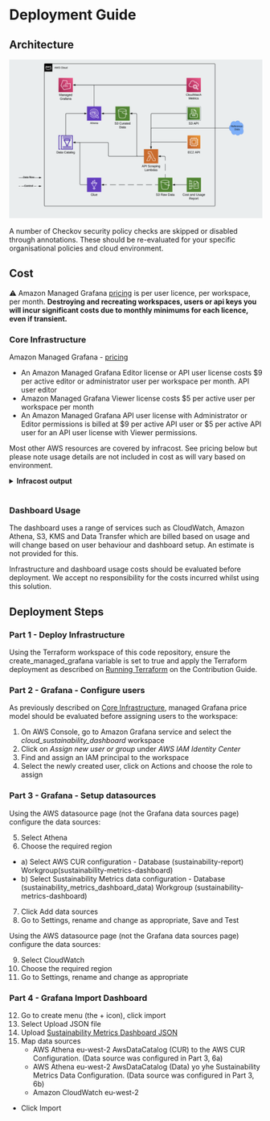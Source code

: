 # Deployment Guide

## Architecture
![High Level Architecture](Sustainability-Metrics-Dashboard-Architecture.png "High-Level Architecture")

A number of Checkov security policy checks are skipped or disabled through annotations. These should be re-evaluated for your specific organisational policies and cloud environment.

## Cost
:warning: Amazon Managed Grafana [pricing](https://aws.amazon.com/grafana/pricing/) is per user licence, per workspace, per month. **Destroying and recreating workspaces, users or api keys you will incur significant costs due to monthly minimums for each licence, even if transient.**

### Core Infrastructure
Amazon Managed Grafana - [pricing](https://aws.amazon.com/grafana/pricing/)
- An Amazon Managed Grafana Editor license or API user license costs $9 per active editor or administrator user per workspace per month. API user editor
- Amazon Managed Grafana Viewer license costs $5 per active user per workspace per month
- An Amazon Managed Grafana API user license with Administrator or Editor permissions is billed at $9 per active API user or $5 per active API user for an API user license with Viewer permissions. 

Most other AWS resources are covered by infracost. See pricing below but please note usage details are not included in cost as will vary based on environment.

<details>
<summary><strong>Infracost output</strong></summary>

```
Project: cloud-sustainability-dashboard/terraform

+ aws_s3_bucket.grafana
  Monthly cost depends on usage

    + Standard
    
        + Storage
          Monthly cost depends on usage
            +$0.024 per GB
    
        + PUT, COPY, POST, LIST requests
          Monthly cost depends on usage
            +$0.0053 per 1k requests
    
        + GET, SELECT, and all other requests
          Monthly cost depends on usage
            +$0.00042 per 1k requests
    
        + Select data scanned
          Monthly cost depends on usage
            +$0.00225 per GB
    
        + Select data returned
          Monthly cost depends on usage
            +$0.0008 per GB

+ module.CUR_stack.aws_glue_catalog_database.aws_glue_catalog_database
  Monthly cost depends on usage

    + Storage
      Monthly cost depends on usage
        +$1.00 per 100k objects

    + Requests
      Monthly cost depends on usage
        +$1.00 per 1M requests

+ module.CUR_stack.aws_glue_crawler.this
  Monthly cost depends on usage

    + Duration
      Monthly cost depends on usage
        +$0.44 per hours

+ module.CUR_stack.aws_kms_key.key[0]
  +$1.00

    + Customer master key
      +$1.00

    + Requests
      Monthly cost depends on usage
        +$0.03 per 10k requests

    + ECC GenerateDataKeyPair requests
      Monthly cost depends on usage
        +$0.10 per 10k requests

    + RSA GenerateDataKeyPair requests
      Monthly cost depends on usage
        +$0.10 per 10k requests

+ module.CUR_stack.aws_lambda_function.cur_crawler_notifier
  Monthly cost depends on usage

    + Requests
      Monthly cost depends on usage
        +$0.20 per 1M requests

    + Duration
      Monthly cost depends on usage
        +$0.0000133334 per GB-seconds

+ module.CUR_stack.aws_s3_bucket.bucket[0]
  Monthly cost depends on usage

    + Standard
    
        + Storage
          Monthly cost depends on usage
            +$0.024 per GB
    
        + PUT, COPY, POST, LIST requests
          Monthly cost depends on usage
            +$0.0053 per 1k requests
    
        + GET, SELECT, and all other requests
          Monthly cost depends on usage
            +$0.00042 per 1k requests
    
        + Select data scanned
          Monthly cost depends on usage
            +$0.00225 per GB
    
        + Select data returned
          Monthly cost depends on usage
            +$0.0008 per GB

+ module.cloudwatch_lambda_collector.aws_lambda_function.this
  Monthly cost depends on usage

    + Requests
      Monthly cost depends on usage
        +$0.20 per 1M requests

    + Duration
      Monthly cost depends on usage
        +$0.0000133334 per GB-seconds

+ module.ec2_lambda_collector.aws_lambda_function.this
  Monthly cost depends on usage

    + Requests
      Monthly cost depends on usage
        +$0.20 per 1M requests

    + Duration
      Monthly cost depends on usage
        +$0.0000133334 per GB-seconds

+ module.s3_lambda_collector.aws_lambda_function.this
  Monthly cost depends on usage

    + Requests
      Monthly cost depends on usage
        +$0.20 per 1M requests

    + Duration
      Monthly cost depends on usage
        +$0.0000133334 per GB-seconds

+ module.shared_storage.aws_glue_catalog_database.metrics
  Monthly cost depends on usage

    + Storage
      Monthly cost depends on usage
        +$1.00 per 100k objects

    + Requests
      Monthly cost depends on usage
        +$1.00 per 1M requests

+ module.shared_storage.aws_kms_key.this
  +$1.00

    + Customer master key
      +$1.00

    + Requests
      Monthly cost depends on usage
        +$0.03 per 10k requests

    + ECC GenerateDataKeyPair requests
      Monthly cost depends on usage
        +$0.10 per 10k requests

    + RSA GenerateDataKeyPair requests
      Monthly cost depends on usage
        +$0.10 per 10k requests

+ module.shared_storage.aws_s3_bucket.raw_data
  Monthly cost depends on usage

    + Standard
    
        + Storage
          Monthly cost depends on usage
            +$0.024 per GB
    
        + PUT, COPY, POST, LIST requests
          Monthly cost depends on usage
            +$0.0053 per 1k requests
    
        + GET, SELECT, and all other requests
          Monthly cost depends on usage
            +$0.00042 per 1k requests
    
        + Select data scanned
          Monthly cost depends on usage
            +$0.00225 per GB
    
        + Select data returned
          Monthly cost depends on usage
            +$0.0008 per GB

Monthly cost change for contino/cloud-sustainability-dashboard/terraform
Amount:  +$2.00 ($0.00 → $2.00)

──────────────────────────────────
Key: ~ changed, + added, - removed

48 cloud resources were detected:
∙ 12 were estimated, 10 of which include usage-based costs, see https://infracost.io/usage-file
∙ 28 were free:
  ∙ 6 x aws_glue_catalog_table
  ∙ 6 x aws_iam_role
  ∙ 4 x aws_lambda_permission
  ∙ 3 x aws_cloudwatch_event_rule
  ∙ 3 x aws_cloudwatch_event_target
  ∙ 3 x aws_s3_bucket_public_access_block
  ∙ 1 x aws_kms_alias
  ∙ 1 x aws_s3_bucket_notification
  ∙ 1 x aws_s3_bucket_policy
∙ 8 are not supported yet, see https://infracost.io/requested-resources:
  ∙ 3 x aws_s3_bucket_server_side_encryption_configuration
  ∙ 1 x aws_athena_workgroup
  ∙ 1 x aws_cur_report_definition
  ∙ 1 x aws_grafana_workspace
  ∙ 1 x aws_grafana_workspace_api_key
  ∙ 1 x aws_s3_object
```
</details>
<br />

### Dashboard Usage
The dashboard uses a range of services such as CloudWatch, Amazon Athena, S3, KMS and Data Transfer which are billed
based on usage and will change based on user behaviour and dashboard setup. An estimate is not provided for this.

Infrastructure and dashboard usage costs should be evaluated before deployment. We accept no responsibility for the
costs incurred whilst using this solution.

## Deployment Steps

### Part 1 - Deploy Infrastructure

Using the Terraform workspace of this code repository, ensure the create_managed_grafana variable is set to true and
apply the Terraform deployment as described on [Running Terraform](../CONTRIBUTING.md#running-terraform) on the
Contribution Guide.

### Part 2 - Grafana - Configure users

As previously described on [Core Infrastructure](#core-infrastructure), managed Grafana price model should be evaluated
before assigning users to the workspace:

1. On AWS Console, go to Amazon Grafana service and select the *cloud_sustainability_dashboard* workspace
2. Click on *Assign new user or group* under *AWS IAM Identity Center*
3. Find and assign an IAM principal to the workspace
4. Select the newly created user, click on Actions and choose the role to assign 

### Part 3 - Grafana - Setup datasources

Using the AWS datasource page (not the Grafana data sources page) configure the data sources:

5. Select Athena
6. Choose the required region
*  a) Select AWS CUR configuration - Database (sustainability-report) Workgroup(sustainability-metrics-dashboard)
*  b) Select Sustainability Metrics data configuration - Database (sustainability_metrics_dashboard_data) Workgroup (sustainability-metrics-dashboard)
7. Click Add data sources
8. Go to Settings, rename and change as appropriate, Save and Test

Using the AWS datasource page (not the Grafana data sources page) configure the data sources:

9. Select CloudWatch
10. Choose the required region
11. Go to Settings, rename and change as appropriate

### Part 4 - Grafana  Import Dashboard
12. Go to create menu (the + icon), click import
13. Select Upload JSON file
14. Upload [Sustainability Metrics Dashboard JSON](../terraform/grafana-dashboard.json)
15. Map data sources
    * AWS Athena eu-west-2 AwsDataCatalog (CUR) to the AWS CUR Configuration. (Data source was configured in Part 3, 6a)
    * AWS Athena eu-west-2 AwsDataCatalog (Data) yo yhe Sustainability Metrics Data Configuration. (Data source was
      configured in Part 3, 6b)
    * Amazon CloudWatch eu-west-2
* Click Import
